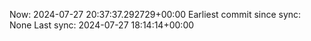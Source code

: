 Now: 2024-07-27 20:37:37.292729+00:00 Earliest commit since sync: None Last sync: 2024-07-27 18:14:14+00:00
